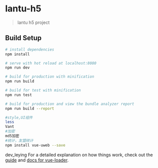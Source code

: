 # lantu-h5

> lantu h5 project

## Build Setup

``` bash
# install dependencies
npm install

# serve with hot reload at localhost:8080
npm run dev

# build for production with minification
npm run build

# build for test with minification
npm run test

# build for production and view the bundle analyzer report
npm run build --report
```

``` bash
#style,UI组件
less
Vant
#加密
md5加密
#统计，友盟统计
npm install vue-uweb --save
```
dev_leying
For a detailed explanation on how things work, check out the [guide](http://vuejs-templates.github.io/webpack/) and [docs for vue-loader](http://vuejs.github.io/vue-loader).
